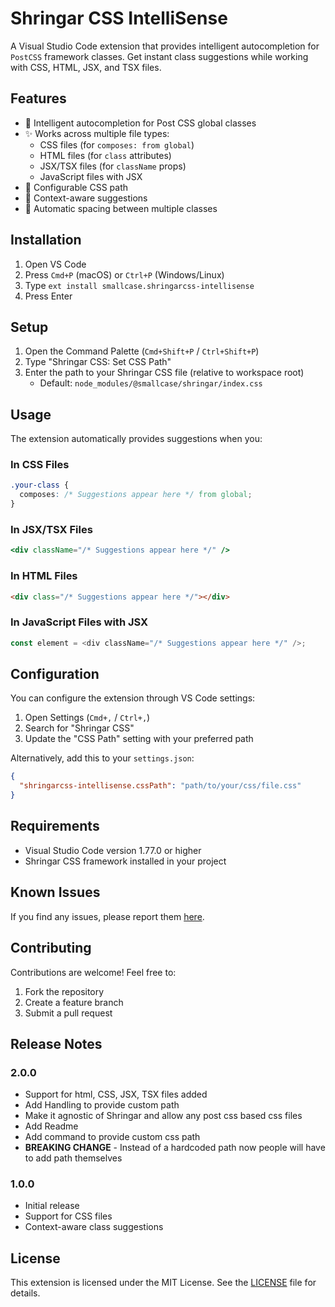 # Shringar CSS IntelliSense

A Visual Studio Code extension that provides intelligent autocompletion for `PostCSS` framework classes. Get instant class suggestions while working with CSS, HTML, JSX, and TSX files.

## Features

- 🚀 Intelligent autocompletion for Post CSS global classes
- ✨ Works across multiple file types:
  - CSS files (for `composes: from global`)
  - HTML files (for `class` attributes)
  - JSX/TSX files (for `className` props)
  - JavaScript files with JSX
- 🔧 Configurable CSS path
- 🎯 Context-aware suggestions
- 🎨 Automatic spacing between multiple classes

## Installation

1. Open VS Code
2. Press `Cmd+P` (macOS) or `Ctrl+P` (Windows/Linux)
3. Type `ext install smallcase.shringarcss-intellisense`
4. Press Enter

## Setup

1. Open the Command Palette (`Cmd+Shift+P` / `Ctrl+Shift+P`)
2. Type "Shringar CSS: Set CSS Path"
3. Enter the path to your Shringar CSS file (relative to workspace root)
   - Default: `node_modules/@smallcase/shringar/index.css`

## Usage

The extension automatically provides suggestions when you:

### In CSS Files

```css
.your-class {
  composes: /* Suggestions appear here */ from global;
}
```

### In JSX/TSX Files

```jsx
<div className="/* Suggestions appear here */" />
```

### In HTML Files

```html
<div class="/* Suggestions appear here */"></div>
```

### In JavaScript Files with JSX

```javascript
const element = <div className="/* Suggestions appear here */" />;
```

## Configuration

You can configure the extension through VS Code settings:

1. Open Settings (`Cmd+,` / `Ctrl+,`)
2. Search for "Shringar CSS"
3. Update the "CSS Path" setting with your preferred path

Alternatively, add this to your `settings.json`:

```json
{
  "shringarcss-intellisense.cssPath": "path/to/your/css/file.css"
}
```

## Requirements

- Visual Studio Code version 1.77.0 or higher
- Shringar CSS framework installed in your project

## Known Issues

If you find any issues, please report them [here](https://github.com/smallcase/sc-fe-shringarcss-intellisense/issues).

## Contributing

Contributions are welcome! Feel free to:

1. Fork the repository
2. Create a feature branch
3. Submit a pull request

## Release Notes

### 2.0.0

- Support for html, CSS, JSX, TSX files added
- Add Handling to provide custom path
- Make it agnostic of Shringar and allow any post css based css files
- Add Readme
- Add command to provide custom css path
- **BREAKING CHANGE** - Instead of a hardcoded path now people will have to add path themselves

### 1.0.0

- Initial release
- Support for CSS files
- Context-aware class suggestions

## License

This extension is licensed under the MIT License. See the [LICENSE](LICENSE) file for details.
